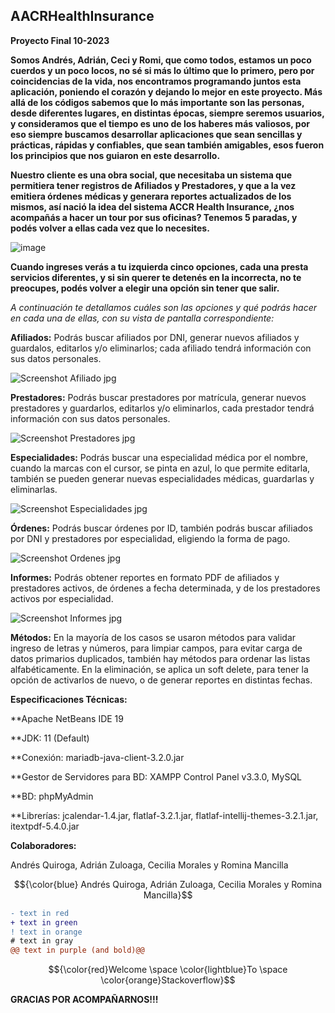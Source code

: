 ## AACRHealthInsurance

**Proyecto Final 10-2023**

**Somos Andrés, Adrián, Ceci y Romi,  que como todos, estamos un poco cuerdos y un poco locos, no sé si más lo último que lo primero, pero por coincidencias de la vida, nos encontramos programando juntos esta aplicación, poniendo el corazón y dejando lo mejor en este proyecto.
Más allá de los códigos sabemos que lo más importante son las personas, desde diferentes lugares, en distintas épocas, siempre seremos usuarios, y consideramos que el tiempo es uno de los haberes más valiosos, por eso siempre buscamos desarrollar aplicaciones que sean sencillas y prácticas, rápidas y confiables, que sean también amigables, esos fueron los principios que nos guiaron en este desarrollo.** 

**Nuestro cliente es una obra social, que necesitaba un sistema que permitiera tener registros de Afiliados y Prestadores, y que a la vez emitiera órdenes médicas y generara reportes actualizados de los mismos, así nació
la idea del sistema ACCR Health Insurance, ¿nos acompañás a hacer un tour por sus oficinas? Tenemos 5 paradas, y podés volver a ellas cada vez que lo necesites.** 

![image](https://github.com/RomiMancilla/AACRHealthInsurance/assets/141675896/4d783cbe-66d5-4a29-85bf-a7b72f89e183)

**Cuando ingreses verás a tu izquierda cinco opciones, cada una presta servicios diferentes, y si sin querer te detenés en la incorrecta, no te preocupes, podés volver a elegir una opción sin tener que salir.**

*A continuación te detallamos cuáles son las opciones y qué podrás hacer en cada una de ellas, con su vista de pantalla correspondiente:*

**Afiliados:** Podrás buscar afiliados por DNI, generar nuevos afiliados y guardalos, editarlos y/o eliminarlos; cada afiliado tendrá información con sus datos personales.

![Screenshot Afiliado jpg](https://github.com/RomiMancilla/AACRHealthInsurance/assets/141675896/01d322c3-b69f-4b5a-868e-db6a150873c2)



**Prestadores:** Podrás buscar prestadores por matrícula, generar nuevos prestadores y guardarlos, editarlos y/o eliminarlos, cada prestador tendrá información con sus datos personales.

![Screenshot Prestadores jpg](https://github.com/RomiMancilla/AACRHealthInsurance/assets/141675896/297c3a6b-3c6f-4a86-be35-a1f3b4cee64c)



**Especialidades:** Podrás buscar una especialidad médica por el nombre, cuando la marcas con el cursor, se pinta en azul, lo que permite editarla, también se pueden generar nuevas especialidades médicas, guardarlas y eliminarlas.

![Screenshot Especialidades jpg](https://github.com/RomiMancilla/AACRHealthInsurance/assets/141675896/899988a1-f018-4d5a-8970-fac531a8b974)



**Órdenes:** Podrás buscar órdenes por ID, también podrás buscar afiliados por DNI y prestadores por especialidad, eligiendo la forma de pago.

![Screenshot Ordenes jpg](https://github.com/RomiMancilla/AACRHealthInsurance/assets/141675896/2355199f-f3ec-43df-b2a7-8c89592acbdc)



**Informes:** Podrás obtener reportes en formato PDF de afiliados y prestadores activos, de órdenes a fecha determinada, y de los prestadores activos por especialidad.

![Screenshot Informes jpg](https://github.com/RomiMancilla/AACRHealthInsurance/assets/141675896/f7c257ef-72b6-4888-9726-7eacf938bc16)




**Métodos:**
En la mayoría de los casos se usaron métodos para validar ingreso de letras y números, para limpiar campos, para evitar carga de datos primarios duplicados, también hay métodos para ordenar las listas alfabéticamente.
En la eliminación, se aplica un soft delete, para tener la opción de activarlos de nuevo, o de generar reportes en distintas fechas. 

**Especificaciones Técnicas:**

**Apache NetBeans IDE 19

**JDK: 11 (Default)

**Conexión: mariadb-java-client-3.2.0.jar  

**Gestor de Servidores para BD: XAMPP Control Panel v3.3.0, MySQL

**BD: phpMyAdmin

**Librerías: jcalendar-1.4.jar, flatlaf-3.2.1.jar, flatlaf-intellij-themes-3.2.1.jar, itextpdf-5.4.0.jar



**Colaboradores:**

Andrés Quiroga, Adrián Zuloaga, Cecilia Morales y Romina Mancilla

$${\color{blue} Andrés Quiroga, Adrián Zuloaga, Cecilia Morales y Romina Mancilla}$$

```diff
- text in red
+ text in green
! text in orange
# text in gray
@@ text in purple (and bold)@@
```
$${\color{red}Welcome \space \color{lightblue}To \space \color{orange}Stackoverflow}$$




**GRACIAS POR ACOMPAÑARNOS!!!**


